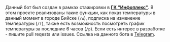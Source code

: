 Данный бот был создан в рамках стажировки в **[ГК "Инфоплекс"](https://infoplex.ru)**. В этом проекте реализованы такие функции, как показ температуры в данный момент в городе Бийске (`/w`), подписка на изменение температуры (`/f`), также есть возможность  посмотреть график температуры за последние 6 часов (`/p`).  Если есть интерес в разработке - пишите pull reqests или issues. Ссылка на данного бота в [Telegram](tlgg.ru/infoplex_weather_bot).

